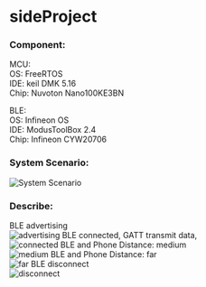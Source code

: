 # sideProject
### Component:
MCU:  
OS: FreeRTOS  
IDE: keil DMK 5.16  
Chip: Nuvoton Nano100KE3BN    

BLE:  
OS: Infineon OS  
IDE: ModusToolBox 2.4  
Chip: Infineon CYW20706  

### System Scenario:
![System Scenario](https://github.com/adam831024/sideProject/blob/main/picture/sideProject.jpg)
### Describe: 

BLE advertising  
![advertising](https://github.com/adam831024/sideProject/blob/main/picture/adv.jpg)
BLE connected, GATT transmit data,  
![connected](https://github.com/adam831024/sideProject/blob/main/picture/close.jpg)
BLE and Phone Distance: medium  
![medium](https://github.com/adam831024/sideProject/blob/main/picture/medium.jpg)
BLE and Phone Distance: far  
![far](https://github.com/adam831024/sideProject/blob/main/picture/far.jpg)
BLE disconnect  
![disconnect](https://github.com/adam831024/sideProject/blob/main/picture/disconnect.jpg)
